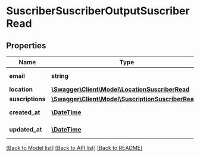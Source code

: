 # SuscriberSuscriberOutputSuscriberRead

## Properties
Name | Type | Description | Notes
------------ | ------------- | ------------- | -------------
**email** | **string** | Suscriber email | [optional] 
**location** | [**\Swagger\Client\Model\LocationSuscriberRead**](LocationSuscriberRead.md) |  | [optional] 
**suscriptions** | [**\Swagger\Client\Model\SuscriptionSuscriberRead[]**](SuscriptionSuscriberRead.md) |  | [optional] 
**created_at** | [**\DateTime**](\DateTime.md) | Created Datetime | [optional] 
**updated_at** | [**\DateTime**](\DateTime.md) | Updated Datetime | [optional] 

[[Back to Model list]](../../README.md#documentation-for-models) [[Back to API list]](../../README.md#documentation-for-api-endpoints) [[Back to README]](../../README.md)

